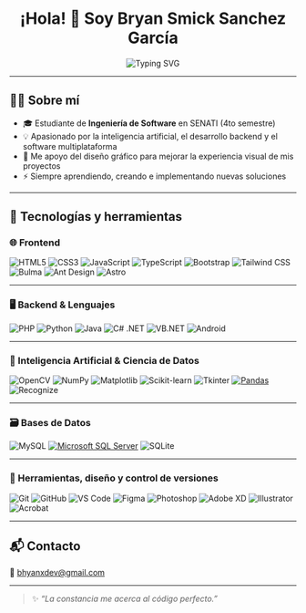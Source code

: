 <h1 align="center">¡Hola! 👋 Soy Bryan Smick Sanchez García</h1>

<p align="center">
  <img src="https://readme-typing-svg.herokuapp.com?font=Fira+Code&weight=500&size=22&pause=1000&color=00F7FF&center=true&vCenter=true&width=800&lines=Desarrollador+de+software+fullstack;Apasionado+por+la+IA+y+el+backend;Creativo+con+apoyo+en+diseño+gráfico" alt="Typing SVG" />
</p>

---

## 👨‍💻 Sobre mí

- 🎓 Estudiante de **Ingeniería de Software** en SENATI (4to semestre)
- 💡 Apasionado por la inteligencia artificial, el desarrollo backend y el software multiplataforma
- 🎨 Me apoyo del diseño gráfico para mejorar la experiencia visual de mis proyectos
- ⚡ Siempre aprendiendo, creando e implementando nuevas soluciones

---

## 🧠 Tecnologías y herramientas

### 🌐 Frontend

![HTML5](https://img.shields.io/badge/HTML5-E34F26?logo=html5&logoColor=white)
![CSS3](https://img.shields.io/badge/CSS3-1572B6?logo=css3&logoColor=white)
![JavaScript](https://img.shields.io/badge/JavaScript-F7DF1E?logo=javascript&logoColor=black)
![TypeScript](https://img.shields.io/badge/TypeScript-3178C6?logo=typescript&logoColor=white)
![Bootstrap](https://img.shields.io/badge/Bootstrap-7952B3?logo=bootstrap&logoColor=white)
![Tailwind CSS](https://img.shields.io/badge/TailwindCSS-06B6D4?logo=tailwindcss&logoColor=white)
![Bulma](https://img.shields.io/badge/Bulma-00D1B2?logo=bulma&logoColor=white)
![Ant Design](https://img.shields.io/badge/AntDesign-0170FE?logo=antdesign&logoColor=white)
![Astro](https://img.shields.io/badge/Astro-000000?logo=astro&logoColor=white)

---

### 🖥️ Backend & Lenguajes

![PHP](https://img.shields.io/badge/PHP-777BB4?logo=php&logoColor=white)
![Python](https://img.shields.io/badge/Python-3776AB?logo=python&logoColor=white)
![Java](https://img.shields.io/badge/Java-ED8B00?logo=openjdk&logoColor=white)
![C# .NET](https://img.shields.io/badge/C%23-512BD4?logo=csharp&logoColor=white)
![VB.NET](https://img.shields.io/badge/VB.NET-512BD4?logo=dotnet&logoColor=white)
![Android](https://img.shields.io/badge/Android-3DDC84?logo=android&logoColor=white)

---

### 🧠 Inteligencia Artificial & Ciencia de Datos

![OpenCV](https://img.shields.io/badge/OpenCV-5C3EE8?logo=opencv&logoColor=white)
![NumPy](https://img.shields.io/badge/NumPy-013243?logo=numpy&logoColor=white)
![Matplotlib](https://img.shields.io/badge/Matplotlib-11557C?logo=matplotlib&logoColor=white)
![Scikit-learn](https://img.shields.io/badge/Scikit--Learn-F7931E?logo=scikit-learn&logoColor=white)
![Tkinter](https://img.shields.io/badge/Tkinter-%23FFB400?logo=python&logoColor=white)
[![Pandas](https://img.shields.io/badge/Pandas-150458?logo=pandas&logoColor=fff)](#)
![Recognize](https://img.shields.io/badge/Recognize-AI-blueviolet)

---

### 🗃️ Bases de Datos

![MySQL](https://img.shields.io/badge/MySQL-4479A1?logo=mysql&logoColor=white)
[![Microsoft SQL Server](https://custom-icon-badges.demolab.com/badge/Microsoft%20SQL%20Server-CC2927?logo=mssqlserver-white&logoColor=white)](#)
![SQLite](https://img.shields.io/badge/SQLite-003B57?logo=sqlite&logoColor=white)

---

### 🧩 Herramientas, diseño y control de versiones

![Git](https://img.shields.io/badge/Git-F05032?logo=git&logoColor=white)
![GitHub](https://img.shields.io/badge/GitHub-181717?logo=github&logoColor=white)
![VS Code](https://img.shields.io/badge/VS%20Code-007ACC?logo=visualstudiocode&logoColor=white)
![Figma](https://img.shields.io/badge/Figma-F24E1E?logo=figma&logoColor=white)
![Photoshop](https://img.shields.io/badge/Photoshop-31A8FF?logo=adobephotoshop&logoColor=white)
![Adobe XD](https://img.shields.io/badge/Adobe%20XD-FF61F6?logo=adobexd&logoColor=white)
![Illustrator](https://img.shields.io/badge/Illustrator-FF9A00?logo=adobeillustrator&logoColor=white)
![Acrobat](https://img.shields.io/badge/Acrobat-EC1C24?logo=adobeacrobatreader&logoColor=white)

---

## 📬 Contacto

📧 [bhyanxdev@gmail.com](mailto:bhyanxdev@gmail.com)

---

> ✨ *“La constancia me acerca al código perfecto.”*
